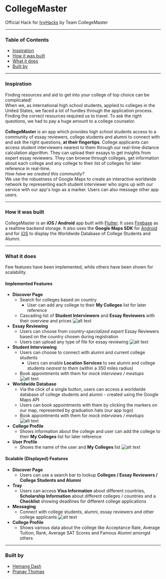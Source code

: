 # CollegeMaster

Official Hack for [IvyHacks](https://ivyhacks.com/) by Team CollegeMaster

***

### Table of Contents
* [Inspiration](#inspiration)
* [How it was built](#how-it-was-built)
* [What it does](#what-it-does)
* [Built by](#built-by)

***

### Inspiration
Finding resources and aid to get into your college of top choice can be complicated! <br />
When we, as international high school students, applied to colleges in the United States, we faced a lot of hurdles through the application process. Finding the correct resources required us to travel. To ask the right questions, we had to pay a huge amount to a college counselor. <br /> <br />
**CollegeMaster** is an app which provides high school students access to a community of essay reviewers, college students and alumni to connect with and ask the right questions, **at their fingertips**. College applicants can access student interviewers nearest to them through our real-time distance calculation algorithm. They can upload their essays to get insights from expert essay reviewers. They can browse through colleges, get information about each college and any college to their list of colleges for later reference in real-time. <br />
*How have we created this community?*<br />
We use the robustness of Google Maps to create an interactive worldwide network by representing each student interviewer who signs up with our service with our app's logo as a marker. Users can also message other app users.

***

### How it was built
CollegeMaster is an **iOS / Android** app built with [Flutter](https://flutter.dev/). It uses [Firebase](https://firebase.google.com/) as a realtime backend storage. It also uses the **Google Maps SDK** for [Android](https://developers.google.com/maps/documentation/android-sdk/overview) and for [iOS](https://developers.google.com/maps/documentation/ios-sdk/overview) to display the Worldwide Database of College Students and Alumni.

***

### What it does
Few features have been implemented, while others have been shown for scalability.

#### Implemented Features
- **Discover Page**
    - Search for colleges based on country
        - User can add any college to their **My Colleges** list for later reference
    - Cascading list of **Student Interviewers** and **Essay Reviewers** with their overview and prices
![alt text](college_master/images/Discover.png)
- **Essay Reviewing**
    - Users can choose from *country-specialized expert* Essay Reviewers based on the country chosen during registration
    - Users can upload any type of file for essay reviewing
![alt text](college_master/images/EssayReviewing.png)
- **Student Interviewing**
    - Users can choose to connect with alumni and current college students
        - Users can enable **Location Services** to see alumni and college students *nearest to them* (within a 350 miles radius)
    - Book appointments with them for *mock interviews / meetups*
![alt text](college_master/images/StudentInterviewing.png)
- **Worldwide Database**
    - Via the click of a single button, users can access a worldwide database of college students and alumni - created using the Google Maps API
    - Users can book appointments with them by clicking the markers on our map, represented by graduation hats (our app logo)
    - Book appointments with them for *mock interviews / meetups*
![alt text](college_master/images/Map.png)
- **College Profile**
    - Shows information about the college and user can add the college to their **My Colleges** list for later reference
- **User Profile**
    - Shows the name of the user and **My Colleges** list
![alt text](college_master/images/Tray.png)

#### Scalable (Displayed) Features
- **Discover Page**
    - Users can use a search bar to lookup **Colleges / Essay Reviewers / College Students and Alumni**
- **Tray**
    - Users can access **Visa Information** about different countries, **Scholarship Information** about different colleges / countries and a **Checklist** showing deadlines for different college applications
- **Messaging**
    - Connect with college students, alumni, essay reviewers and other college applicants
![alt text](college_master/images/Messaging.png)
- **College Profile**
    - Shows various data about the college like Acceptance Rate, Average Tuition, Rank, Average SAT Scores and Famous Alumni amongst others

***

### Built by
- [Hemang Dash](https://github.gatech.edu/hdash3)
- [Pranav Thomas](https://github.gatech.edu/pthomas76)